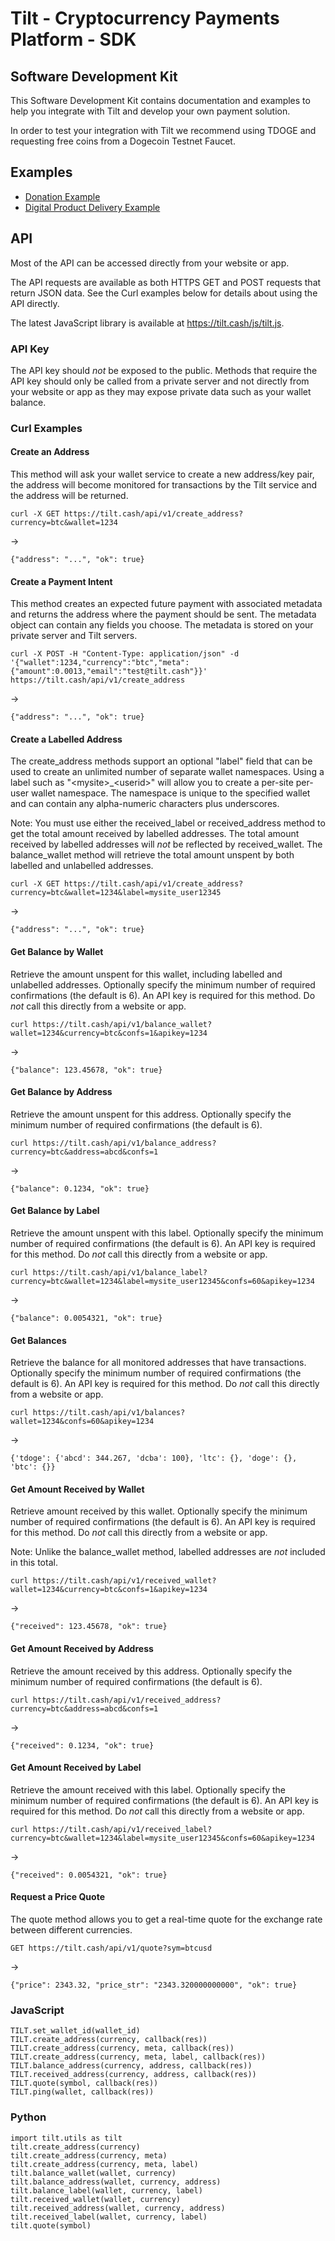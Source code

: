 # Tilt - Cryptocurrency Payments Platform - SDK

## Software Development Kit

This Software Development Kit contains documentation and examples to help you integrate with Tilt and develop your own payment solution.

In order to test your integration with Tilt we recommend using TDOGE and requesting free coins from a Dogecoin Testnet Faucet.

## Examples

 - [Donation Example](examples/donate)
 - [Digital Product Delivery Example](examples/ebook)

## API

Most of the API can be accessed directly from your website or app.

The API requests are available as both HTTPS GET and POST requests that return JSON data. See the Curl examples below for details about using the API directly.

The latest JavaScript library is available at https://tilt.cash/js/tilt.js.

### API Key

The API key should *not* be exposed to the public. Methods that require the API key should only be called from a private server and not directly from your website or app as they may expose private data such as your wallet balance.

### Curl Examples

#### Create an Address

This method will ask your wallet service to create a new address/key pair, the address will become monitored for transactions by the Tilt service and the address will be returned.

```
curl -X GET https://tilt.cash/api/v1/create_address?currency=btc&wallet=1234
```

->

```
{"address": "...", "ok": true}
```


#### Create a Payment Intent

This method creates an expected future payment with associated metadata and returns the address where the payment should be sent. The metadata object can contain any fields you choose. The metadata is stored on your private server and Tilt servers.

```
curl -X POST -H "Content-Type: application/json" -d '{"wallet":1234,"currency":"btc","meta":{"amount":0.0013,"email":"test@tilt.cash"}}' https://tilt.cash/api/v1/create_address

```

->

```
{"address": "...", "ok": true}
```

#### Create a Labelled Address

The create\_address methods support an optional "label" field that can be used to create an unlimited number of separate wallet namespaces. Using a label such as "\<mysite\>\_\<userid\>" will allow you to create a per-site per-user wallet namespace. The namespace is unique to the specified wallet and can contain any alpha-numeric characters plus underscores.

Note: You must use either the received\_label or received\_address method to get the total amount received by labelled addresses. The total amount received by labelled addresses will *not* be reflected by received\_wallet. The balance\_wallet method will retrieve the total amount unspent by both labelled and unlabelled addresses.

```
curl -X GET https://tilt.cash/api/v1/create_address?currency=btc&wallet=1234&label=mysite_user12345
```

->

```
{"address": "...", "ok": true}
```

#### Get Balance by Wallet

Retrieve the amount unspent for this wallet, including labelled and unlabelled addresses. Optionally specify the minimum number of required confirmations (the default is 6). An API key is required for this method. Do *not* call this directly from a website or app.

```
curl https://tilt.cash/api/v1/balance_wallet?wallet=1234&currency=btc&confs=1&apikey=1234
```

->

```
{"balance": 123.45678, "ok": true}
```


#### Get Balance by Address

Retrieve the amount unspent for this address. Optionally specify the minimum number of required confirmations (the default is 6).

```
curl https://tilt.cash/api/v1/balance_address?currency=btc&address=abcd&confs=1
```

->

```
{"balance": 0.1234, "ok": true}
```

#### Get Balance by Label

Retrieve the amount unspent with this label. Optionally specify the minimum number of required confirmations (the default is 6). An API key is required for this method. Do *not* call this directly from a website or app.

```
curl https://tilt.cash/api/v1/balance_label?currency=btc&wallet=1234&label=mysite_user12345&confs=60&apikey=1234
```

->

```
{"balance": 0.0054321, "ok": true}
```

#### Get Balances

Retrieve the balance for all monitored addresses that have transactions. Optionally specify the minimum number of required confirmations (the default is 6). An API key is required for this method. Do *not* call this directly from a website or app.

```
curl https://tilt.cash/api/v1/balances?wallet=1234&confs=60&apikey=1234
```

->

```
{'tdoge': {'abcd': 344.267, 'dcba': 100}, 'ltc': {}, 'doge': {}, 'btc': {}}
```

#### Get Amount Received by Wallet

Retrieve amount received by this wallet. Optionally specify the minimum number of required confirmations (the default is 6). An API key is required for this method. Do *not* call this directly from a website or app.

Note: Unlike the balance\_wallet method, labelled addresses are *not* included in this total.

```
curl https://tilt.cash/api/v1/received_wallet?wallet=1234&currency=btc&confs=1&apikey=1234
```

->

```
{"received": 123.45678, "ok": true}
```

#### Get Amount Received by Address

Retrieve the amount received by this address. Optionally specify the minimum number of required confirmations (the default is 6).

```
curl https://tilt.cash/api/v1/received_address?currency=btc&address=abcd&confs=1
```

->

```
{"received": 0.1234, "ok": true}
```

#### Get Amount Received by Label

Retrieve the amount received with this label. Optionally specify the minimum number of required confirmations (the default is 6). An API key is required for this method. Do *not* call this directly from a website or app.

```
curl https://tilt.cash/api/v1/received_label?currency=btc&wallet=1234&label=mysite_user12345&confs=60&apikey=1234
```

->

```
{"received": 0.0054321, "ok": true}
```

#### Request a Price Quote

The quote method allows you to get a real-time quote for the exchange rate between different currencies.

```
GET https://tilt.cash/api/v1/quote?sym=btcusd
```

->

```
{"price": 2343.32, "price_str": "2343.320000000000", "ok": true}
```

### JavaScript

```
TILT.set_wallet_id(wallet_id)
TILT.create_address(currency, callback(res))
TILT.create_address(currency, meta, callback(res))
TILT.create_address(currency, meta, label, callback(res))
TILT.balance_address(currency, address, callback(res))
TILT.received_address(currency, address, callback(res))
TILT.quote(symbol, callback(res))
TILT.ping(wallet, callback(res))
```

### Python

```
import tilt.utils as tilt
tilt.create_address(currency)
tilt.create_address(currency, meta)
tilt.create_address(currency, meta, label)
tilt.balance_wallet(wallet, currency)
tilt.balance_address(wallet, currency, address)
tilt.balance_label(wallet, currency, label)
tilt.received_wallet(wallet, currency)
tilt.received_address(wallet, currency, address)
tilt.received_label(wallet, currency, label)
tilt.quote(symbol)
```
